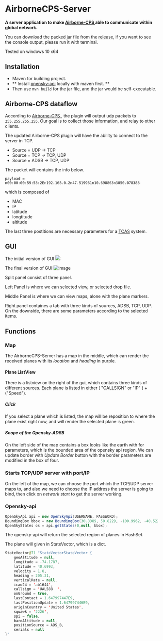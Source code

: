 # AirborneCPS-Server
**A server application to make [Airborne-CPS ](https://github.com/tenbergen/Airborne-CPS) able to communicate within global network.**

You can download the packed jar file from the [release](https://github.com/Kayyali78/AirborneCPS-Server/releases), if you want to see the console output, please run it with terminal.

Tested on windows 10 x64

## Installation

* Maven for building project.
*  ** Install [opensky-api](https://github.com/openskynetwork/opensky-api) locally with maven first. **
* Then use `mvn build` for the jar file, and the jar would be self-executable.

## Airborne-CPS dataflow

According to [Airborne-CPS ](https://github.com/tenbergen/Airborne-CPS), the plugin will output udp packets to `255.255.255.255`. Our goal is to collect those information, and relay to other clients.

The updated Airborne-CPS plugin will have the ability to connect to the server in TCP.

* Source = UDP -> TCP
* Source = TCP -> TCP, UDP
* Source = ADSB -> TCP, UDP

The packet will contains the info below.

`payload = n00:00:00:59:53:2En192.168.0.2n47.519961n10.698863n3050.078383`

which is composed of
* MAC
* IP
* latitude
* longtitude
* altitude

The last three postitions are necessary parameters for a [TCAS](https://en.wikipedia.org/wiki/Traffic_collision_avoidance_system) system.

## GUI

The initial version of GUI
![](https://i.imgur.com/Sj3aRaP.png)

The final version of GUI
![image](https://user-images.githubusercontent.com/98616637/167196787-f6bb5207-4af0-4e4f-94c7-3744e7a56bca.png)

Split panel consist of three panel.

Left Panel is where we can selected view, or selected drop file.

Middle Panel is where we can view maps, alone with the plane markers.

Right panel containes a tab with three kinds of sources, ADSB, TCP, UDP. On the downside, there are some parameters according to the selected items.

## Functions

### Map
The AirborneCPS-Server has a map in the middle, which can render the received planes with its *location* and *heading* in purple.
#### Plane ListView
There is a listview on the right of the gui, which contains three kinds of different sources. Each plane is listed in either ( "CALLSIGN" or "IP" ) + ("Speed").
##### Click
If you select a plane which is listed, the map will be reposition to where the plane exist right now, and will render the selected plane is green.
##### Scope of the Opensky-ADSB
On the left side of the map contains a box looks like the earth with for parameters, which is the bounded area of the opensky api region. We can update border with *Update Border* button with the border parameters are modified in the box of four.

### Starts TCP/UDP server with port/IP
On the left of the map, we can choose the port which the TCP/UDP server maps to, and also we need to choose the IP address the server is going to bind, then click on *network start* to get the server working.


### Opensky-api

```java
OpenSkyApi api = new OpenSkyApi(USERNAME, PASSWORD);
BoundingBox bbox = new BoundingBox(30.8389, 50.8229, -100.9962, -40.5226);
OpenSkyStates os = api.getStates(0,null, bbox);

```

The opensky-api will return the selected region of planes in HashSet.

The plane will given in StateVector, which is a dict.
```java
StateVector@71 "StateVectorStateVector {
    geoAltitude = null,
    longitude = -74.1787,
    latitude = 40.6993,
    velocity = 1.8,
    heading = 205.31,
    verticalRate = null,
    icao24 = 'ab1644',
    callsign = 'UAL588  ',
    onGround = true,
    lastContact = 1.647997447E9,
    lastPositionUpdate = 1.647997446E9,
    originCountry = 'United States',
    squawk = '2226',
    spi = false,
    baroAltitude = null,
    positionSource = ADS_B,
    serials = null
}"
```





